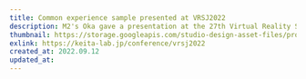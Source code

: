 ```yaml
---
title: Common experience sample presented at VRSJ2022
description: M2's Oka gave a presentation at the 27th Virtual Reality Society of Japan Conference (VRSJ2022) titled "触覚ディスプレイの比較評価を目的とした共通体験サンプルの試作と検討".
thumbnail: https://storage.googleapis.com/studio-design-asset-files/projects/wQOVXEVxaD/s-2400x1800_v-frms_webp_9c3308d0-b234-4d70-998b-2be56b89406c.webp
exlink: https://keita-lab.jp/conference/vrsj2022
created_at: 2022.09.12
updated_at:
---
```


<!-- ---
title: 共通体験サンプルをVRSTJ2022で発表しました
description: M2の岡が第27回バーチャルリアリティ学会大会（VRSJ2022）にて、「触覚ディスプレイの比較評価を目的とした共通体験サンプルの試作と検討」という題で登壇発表しました。
thumbnail: https://storage.googleapis.com/studio-design-asset-files/projects/wQOVXEVxaD/s-2400x1800_v-frms_webp_9c3308d0-b234-4d70-998b-2be56b89406c.webp
exlink: https://keita-lab.jp/conference/vrsj2022
created_at: 2022.09.12
updated_at:
--- -->

